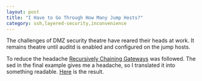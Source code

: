 ```yaml
---
layout: post
title: "I Have to Go Through How Many Jump Hosts?"
category: ssh,layered-security,inconvenience
---
```

The challenges of DMZ security theatre have reared their heads at work.  It remains theatre until auditd is enabled and configured on the jump hosts.

To reduce the headache [Recursively Chaining Gateways](https://en.wikibooks.org/wiki/OpenSSH/Cookbook/Proxies_and_Jump_Hosts#Recursively_chaining_gateways) was followed.  The sed in the final example gives me a headache, so I translated it into something readable. [Here](https://github.com/cdd-aix/Blog/2015/09/perl-ssh-proxy/) is the result.

